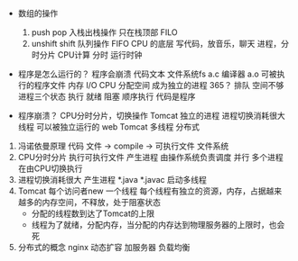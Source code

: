 - 数组的操作
  1. push pop 入栈出栈操作
  只在栈顶部 FILO
  2. unshift shift 队列操作
  FIFO
  CPU 的底层
  写代码，放音乐，聊天
  进程，分时分片
  CPU计算 分时 运行时钟 

- 程序是怎么运行的？ 程序会崩溃
  代码文本 文件系统fs
  a.c 编译器 a.o 可被执行的程序文件
  内存 I/O 
  CPU 分配空间 成为独立的进程
  365？
  排队 空间不够
  进程三个状态
  执行 就绪 阻塞
  顺序执行 
  代码是程序 

- 程序崩溃？
  CPU分时分片，切换操作
  Tomcat 独立的进程 
  进程切换消耗很大
  线程 可以被独立运行的 
  web 
  Tomcat 多线程
  分布式

1. 冯诺依曼原理
   代码 文件 -> compile -> 可执行文件 文件系统
2. CPU分时分片
   执行可执行文件
   产生进程 由操作系统负责调度 
   并行 多个进程在由CPU切换执行 
3. 进程切换消耗很大
   产生进程
   *.java *.javac 
   启动多线程 
4. Tomcat
   每个访问者new 一个线程
   每个线程有独立的资源，内存，占据越来越多的内存空间，不释放，处于阻塞状态
   - 分配的线程数到达了Tomcat的上限
   - 线程为了就绪，分配内存，当分配的内存达到物理服务器的上限时，也会死
5. 分布式的概念
   nginx 动态扩容
   加服务器 负载均衡